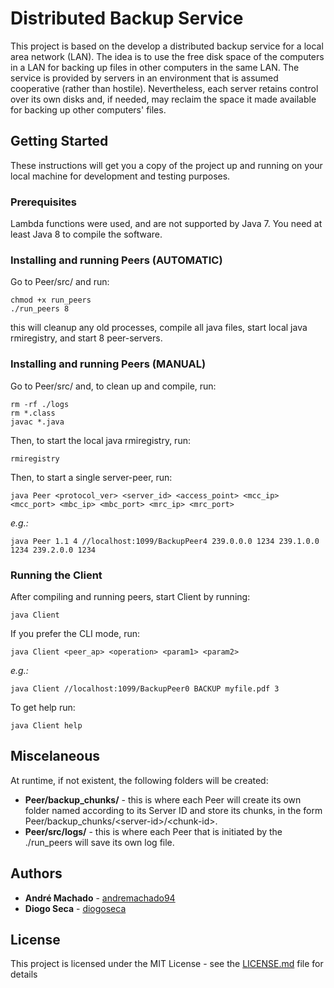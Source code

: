 # Distributed Backup Service

This project is based on the develop a distributed backup service for a local area network (LAN). The idea is to use the free disk space of the computers in a LAN for backing up files in other computers in the same LAN. The service is provided by servers in an environment that is assumed cooperative (rather than hostile). Nevertheless, each server retains control over its own disks and, if needed, may reclaim the space it made available for backing up other computers' files.

## Getting Started

These instructions will get you a copy of the project up and running on your local machine for development and testing purposes.

### Prerequisites

Lambda functions were used, and are not supported by Java 7.
You need at least Java 8 to compile the software. 

### Installing and running Peers (AUTOMATIC)

Go to Peer/src/ and run:
```
chmod +x run_peers
./run_peers 8
```
this will cleanup any old processes, compile all java files, start local java rmiregistry, and start 8 peer-servers.

### Installing and running Peers (MANUAL)

Go to Peer/src/ and, to clean up and compile, run:
```
rm -rf ./logs
rm *.class
javac *.java
```
Then, to start the local java rmiregistry, run:
```
rmiregistry
```
Then, to start a single server-peer, run:
```
java Peer <protocol_ver> <server_id> <access_point> <mcc_ip> <mcc_port> <mbc_ip> <mbc_port> <mrc_ip> <mrc_port>
```
*e.g.:*
```
java Peer 1.1 4 //localhost:1099/BackupPeer4 239.0.0.0 1234 239.1.0.0 1234 239.2.0.0 1234
```

### Running the Client

After compiling and running peers, start Client by running:
```
java Client
```
If you prefer the CLI mode, run:
```
java Client <peer_ap> <operation> <param1> <param2>
```
*e.g.:*
```
java Client //localhost:1099/BackupPeer0 BACKUP myfile.pdf 3
```
To get help run:
```
java Client help
```

## Miscelaneous

At runtime, if not existent, the following folders will be created:
* **Peer/backup_chunks/** - this is where each Peer will create its own folder named according to its Server ID and store its chunks, in the form Peer/backup_chunks/\<server-id\>/\<chunk-id\>.
* **Peer/src/logs/** - this is where each Peer that is initiated by the ./run_peers will save its own log file.

## Authors

* **André Machado** - [andremachado94](https://github.com/andremachado94)
* **Diogo Seca** - [diogoseca](https://github.com/diogoseca)

## License

This project is licensed under the MIT License - see the [LICENSE.md](LICENSE.md) file for details
